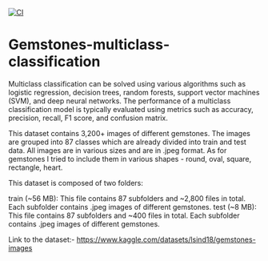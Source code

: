 [![CI](https://github.com/pininduwk/Gemstones-multiclass-classification-CNN/actions/workflows/blank.yml/badge.svg)](https://github.com/pininduwk/Gemstones-multiclass-classification-CNN/actions/workflows/blank.yml)
# Gemstones-multiclass-classification

Multiclass classification can be solved using various algorithms such as logistic regression, decision trees, random forests, support vector machines (SVM), and deep neural networks. The performance of a multiclass classification model is typically evaluated using metrics such as accuracy, precision, recall, F1 score, and confusion matrix.

This dataset contains 3,200+ images of different gemstones. The images are grouped into 87 classes which are already divided into train and test data. All images are in various sizes and are in .jpeg format.
As for gemstones I tried to include them in various shapes - round, oval, square, rectangle, heart.

This dataset is composed of two folders:

train (~56 MB): This file contains 87 subfolders and ~2,800 files in total. Each subfolder contains .jpeg images of different gemstones.
test (~8 MB): This file contains 87 subfolders and ~400 files in total. Each subfolder contains .jpeg images of different gemstones.

Link to the dataset:- https://www.kaggle.com/datasets/lsind18/gemstones-images
